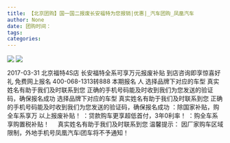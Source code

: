 ```yaml
---
title: 【北京团购】国一国二报废长安福特为您报销|优惠|_汽车团购_凤凰汽车
author: None
date: 团购时间：
tags: 
categories: 
---
```

 
<!-- more -->
                    
<img align="center" border="0" src="http://css.100che.cn/tgh_images/tghphone_images/bmsj.png" />
 
<img align="center" border="0" src="http://img.auto.ifeng.com/uploadfile/2017/0301/20170301053717407.jpg" />
 
 
 
 
 
 
                 
2017-03-31
北京福特4S店
长安福特全系可享万元报废补贴
到店咨询即享惊喜好礼
免费网上报名
400-068-1313转888
本期报名
人
选择品牌下对应的车型
真实姓名有助于我们及时联系到您
正确的手机号码能及时收到我们为您发送的验证码，确保报名成功
选择品牌下对应的车型
真实姓名有助于我们及时联系到您
正确的手机号码能及时收到我们为您发送的验证码，确保报名成功
：除国家补贴，购
全车系享万
以上报废补贴！
：贷款购车更享超低首付，3年0利率！
：购全车系享购置税补贴！
 
 
真实姓名有助于我们及时联系到您
温馨提示：
因厂家购车区域限制，外地手机号凤凰汽车i团车将不予通知！
